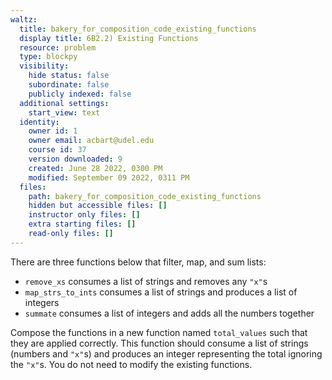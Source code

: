 ```yaml
---
waltz:
  title: bakery_for_composition_code_existing_functions
  display title: 6B2.2) Existing Functions
  resource: problem
  type: blockpy
  visibility:
    hide status: false
    subordinate: false
    publicly indexed: false
  additional settings:
    start_view: text
  identity:
    owner id: 1
    owner email: acbart@udel.edu
    course id: 37
    version downloaded: 9
    created: June 28 2022, 0300 PM
    modified: September 09 2022, 0311 PM
  files:
    path: bakery_for_composition_code_existing_functions
    hidden but accessible files: []
    instructor only files: []
    extra starting files: []
    read-only files: []
---
```

There are three functions below that filter, map, and sum lists:
* `remove_xs` consumes a list of strings and removes any `"x"`s
* `map_strs_to_ints` consumes a list of strings and produces a list of integers
* `summate` consumes a list of integers and adds all the numbers together

Compose the functions in a new function named `total_values` such that they are applied correctly. This function should consume a list of strings (numbers and `"x"`s) and produces an integer representing the total ignoring the `"x"`s. You do not need to modify the existing functions.